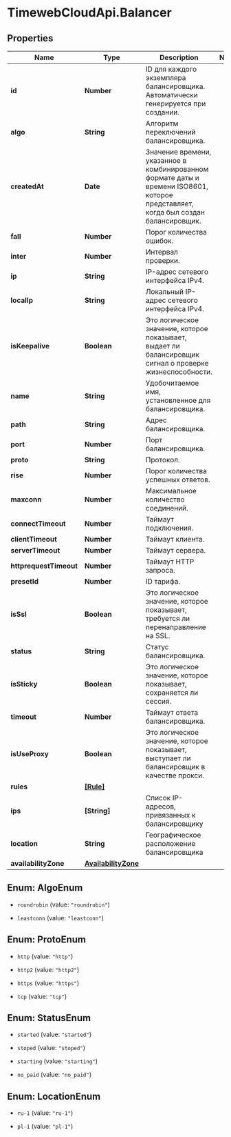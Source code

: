 # TimewebCloudApi.Balancer

## Properties

Name | Type | Description | Notes
------------ | ------------- | ------------- | -------------
**id** | **Number** | ID для каждого экземпляра балансировщика. Автоматически генерируется при создании. | 
**algo** | **String** | Алгоритм переключений балансировщика. | 
**createdAt** | **Date** | Значение времени, указанное в комбинированном формате даты и времени ISO8601, которое представляет, когда был создан балансировщик. | 
**fall** | **Number** | Порог количества ошибок. | 
**inter** | **Number** | Интервал проверки. | 
**ip** | **String** | IP-адрес сетевого интерфейса IPv4. | 
**localIp** | **String** | Локальный IP-адрес сетевого интерфейса IPv4. | 
**isKeepalive** | **Boolean** | Это логическое значение, которое показывает, выдает ли балансировщик сигнал о проверке жизнеспособности. | 
**name** | **String** | Удобочитаемое имя, установленное для балансировщика. | 
**path** | **String** | Адрес балансировщика. | 
**port** | **Number** | Порт балансировщика. | 
**proto** | **String** | Протокол. | 
**rise** | **Number** | Порог количества успешных ответов. | 
**maxconn** | **Number** | Максимальное количество соединений. | 
**connectTimeout** | **Number** | Таймаут подключения. | 
**clientTimeout** | **Number** | Таймаут клиента. | 
**serverTimeout** | **Number** | Таймаут сервера. | 
**httprequestTimeout** | **Number** | Таймаут HTTP запроса. | 
**presetId** | **Number** | ID тарифа. | 
**isSsl** | **Boolean** | Это логическое значение, которое показывает, требуется ли перенаправление на SSL. | 
**status** | **String** | Статус балансировщика. | 
**isSticky** | **Boolean** | Это логическое значение, которое показывает, сохраняется ли сессия. | 
**timeout** | **Number** | Таймаут ответа балансировщика. | 
**isUseProxy** | **Boolean** | Это логическое значение, которое показывает, выступает ли балансировщик в качестве прокси. | 
**rules** | [**[Rule]**](Rule.md) |  | 
**ips** | **[String]** | Список IP-адресов, привязанных к балансировщику | 
**location** | **String** | Географическое расположение балансировщика | 
**availabilityZone** | [**AvailabilityZone**](AvailabilityZone.md) |  | 



## Enum: AlgoEnum


* `roundrobin` (value: `"roundrobin"`)

* `leastconn` (value: `"leastconn"`)





## Enum: ProtoEnum


* `http` (value: `"http"`)

* `http2` (value: `"http2"`)

* `https` (value: `"https"`)

* `tcp` (value: `"tcp"`)





## Enum: StatusEnum


* `started` (value: `"started"`)

* `stoped` (value: `"stoped"`)

* `starting` (value: `"starting"`)

* `no_paid` (value: `"no_paid"`)





## Enum: LocationEnum


* `ru-1` (value: `"ru-1"`)

* `pl-1` (value: `"pl-1"`)




